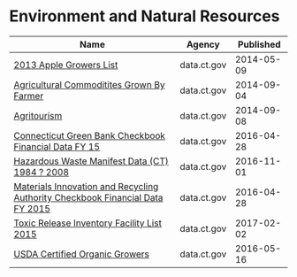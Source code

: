 # Environment and Natural Resources

Name | Agency | Published
---- | ---- | ---------
[2013 Apple Growers List](../datasets/k7hr-c5u6.md) | data.ct.gov | 2014-05-09
[Agricultural Commoditites Grown By Farmer](../datasets/hma6-9xbg.md) | data.ct.gov | 2014-09-04
[Agritourism](../datasets/q79s-2vp7.md) | data.ct.gov | 2014-09-08
[Connecticut Green Bank Checkbook Financial Data FY 15](../datasets/digc-7q28.md) | data.ct.gov | 2016-04-28
[Hazardous Waste Manifest Data (CT) 1984 ? 2008](../datasets/h6d8-qiar.md) | data.ct.gov | 2016-11-01
[Materials Innovation and Recycling Authority Checkbook Financial Data FY 2015](../datasets/h9wp-48dh.md) | data.ct.gov | 2016-04-28
[Toxic Release Inventory Facility List 2015](../datasets/fma9-k2kj.md) | data.ct.gov | 2017-02-02
[USDA Certified Organic Growers](../datasets/2fa6-zgve.md) | data.ct.gov | 2016-05-16

